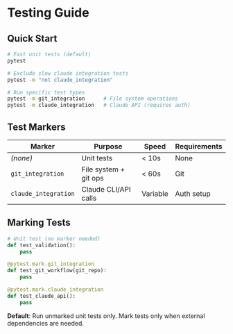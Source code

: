 # Testing Guide

## Quick Start

```bash
# Fast unit tests (default)
pytest

# Exclude slow claude integration tests  
pytest -m "not claude_integration"

# Run specific test types
pytest -m git_integration      # File system operations
pytest -m claude_integration   # Claude API (requires auth)
```

## Test Markers

| Marker | Purpose | Speed | Requirements |
|--------|---------|-------|--------------|
| *(none)* | Unit tests | < 10s | None |
| `git_integration` | File system + git ops | < 60s | Git |
| `claude_integration` | Claude CLI/API calls | Variable | Auth setup |

## Marking Tests

```python
# Unit test (no marker needed)
def test_validation():
    pass

@pytest.mark.git_integration  
def test_git_workflow(git_repo):
    pass

@pytest.mark.claude_integration
def test_claude_api():
    pass
```

**Default**: Run unmarked unit tests only. Mark tests only when external dependencies are needed.
